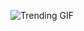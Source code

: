 ![Trending GIF](https://media1.giphy.com/media/v1.Y2lkPThiYjIxNzcyM28zNzhvamNrZ3c1ODNhbHQ2MHRyOXVvZWJ5a3FmdXVmMzA1bWhodSZlcD12MV9naWZzX3NlYXJjaCZjdD1n/xUPGcEliCc7bETyfO8/giphy.gif)
